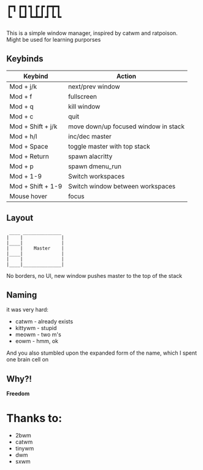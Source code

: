 `┏┓┏┓┓┏┏┏┳┓`  
`┗ ┗┛┗┻┛┛┗┗`
============

This is a simple window manager, inspired by catwm and ratpoison.  
Might be used for learning purporses


Keybinds
-------

|      Keybind      | Action |
|-------------------|--------|
| Mod + j/k         | next/prev window |
| Mod + f           | fullscreen |
| Mod + q           | kill window |
| Mod + c           | quit |
| Mod + Shift + j/k | move down/up focused window in stack |
| Mod + h/l         | inc/dec master |
| Mod + Space       | toggle master with top stack |
| Mod + Return      | spawn alacritty |
| Mod + p           | spawn dmenu\_run |
| Mod + 1-9         | Switch workspaces |
| Mod + Shift + 1-9 | Switch window between workspaces |
| Mouse hover       | focus |


Layout
------

```
 ____ ______________
|    |              |
|____|              |
|    |    Master    |
|____|              |
|    |              |
|____|______________|
```

No borders, no UI, new window pushes master to the top of the stack


Naming
------

it was very hard:
 * catwm - already exists
 * kittywm - stupid
 * meowm - two m's
 * eowm - hmm, ok

And you also stumbled upon the expanded form of the name, which I spent one brain cell on


Why?!
-----

**Freedom**


Thanks to:
=========

 * 2bwm
 * catwm
 * tinywm
 * dwm
 * sxwm
